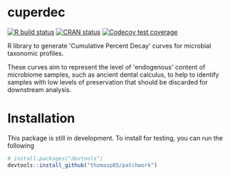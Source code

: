 # cuperdec
<!-- badges: start -->
[![R build status](https://github.com/jfy133/cuperdec/workflows/R-CMD-check/badge.svg)](https://github.com/jfy133/cuperdec/actions)
[![CRAN status](https://www.r-pkg.org/badges/version/cuperdec)](https://CRAN.R-project.org/package=cuperdec)
[![Codecov test coverage](https://codecov.io/gh/jfy133/cuperdec/branch/master/graph/badge.svg)](https://codecov.io/gh/jfy133/cuperdec?branch=master)
<!-- badges: end -->

R library to generate 'Cumulative Percent Decay' curves for microbial taxonomic 
profiles.

These curves aim to represent the level of 'endogenous' content of microbiome 
samples, such as ancient dental calculus, to help to identify samples with low
levels of preservation that should be discarded for downstream analysis.

# Installation

This package is still in development. To install for testing, you can run
the following

```r
# install.packages("devtools")
devtools::install_github("thomasp85/patchwork")
```
